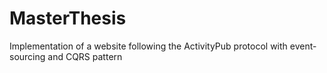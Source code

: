 # MasterThesis
Implementation of a website following the ActivityPub protocol with event-sourcing and CQRS pattern
